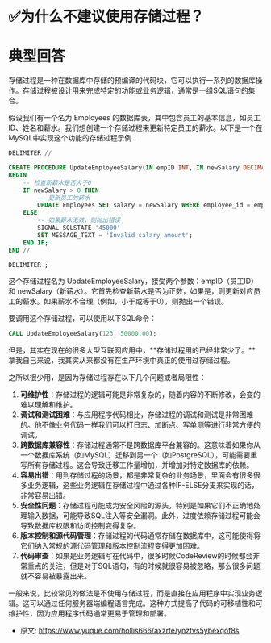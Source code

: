 # ✅为什么不建议使用存储过程？
<!--page header-->

<a name="rF4tf"></a>
# 典型回答

存储过程是一种在数据库中存储的预编译的代码块，它可以执行一系列的数据库操作。存储过程被设计用来完成特定的功能或业务逻辑，通常是一组SQL语句的集合。

假设我们有一个名为 Employees 的数据库表，其中包含员工的基本信息，如员工ID、姓名和薪水。我们想创建一个存储过程来更新特定员工的薪水。以下是一个在MySQL中实现这个功能的存储过程示例：

```sql
DELIMITER //

CREATE PROCEDURE UpdateEmployeeSalary(IN empID INT, IN newSalary DECIMAL(10,2))
BEGIN
    -- 检查新薪水是否大于0
    IF newSalary > 0 THEN
        -- 更新员工的薪水
        UPDATE Employees SET salary = newSalary WHERE employee_id = empID;
    ELSE
        -- 如果薪水无效，则抛出错误
        SIGNAL SQLSTATE '45000'
        SET MESSAGE_TEXT = 'Invalid salary amount';
    END IF;
END //

DELIMITER ;

```

这个存储过程名为 UpdateEmployeeSalary，接受两个参数：empID（员工ID）和 newSalary（新薪水）。它首先检查新薪水是否为正数，如果是，则更新对应员工的薪水。如果薪水不合理（例如，小于或等于0），则抛出一个错误。

要调用这个存储过程，可以使用以下SQL命令：

```sql
CALL UpdateEmployeeSalary(123, 50000.00);
```

但是，其实在现在的很多大型互联网应用中，**存储过程用的已经非常少了。**拿我自己来说，我其实从来都没有在生产环境中真正的使用过存储过程。

之所以很少用，是因为存储过程存在以下几个问题或者局限性：

1. **可维护性**：存储过程的逻辑可能是非常复杂的，随着内容的不断修改，会变的难以理解和维护。
2. **调试和测试困难**：与应用程序代码相比，存储过程的调试和测试是非常困难的。他不像业务代码一样我们可以打日志、加断点、写单测等进行非常方便的调试。
3. **跨数据库兼容性**：存储过程通常不是跨数据库平台兼容的。这意味着如果你从一个数据库系统（如MySQL）迁移到另一个（如PostgreSQL），可能需要重写所有存储过程。这会导致迁移工作量增加，并增加对特定数据库的依赖。
4. **容易出错**：用到存储过程的场景，都是非常复杂的业务场景，里面会有很多很多业务逻辑，这些业务逻辑在存储过程中通过各种IF-ELSE分支来实现的话，非常容易出错。
5. **安全性问题**：存储过程可能成为安全风险的源头，特别是如果它们不正确地处理输入数据，可能导致SQL注入等安全漏洞。此外，过度依赖存储过程可能会导致数据库权限和访问控制变得复杂。
6. **版本控制和源代码管理**：存储过程的代码通常存储在数据库中，这可能使得将它们纳入常规的源代码管理和版本控制流程变得更加困难。
7. **代码审查**：如果是业务逻辑写在代码中，很多时候CodeReview的时候都会非常重点的关注，但是对于SQL语句，有的时候就很容易被忽略，那么很多问题就不容易被暴露出来。

一般来说，比较常见的做法是不使用存储过程，而是直接在应用程序中实现业务逻辑。这可以通过任何服务器端编程语言完成。这种方式提高了代码的可移植性和可维护性，因为应用程序代码通常更易于管理和部署。


<!--page footer-->
- 原文: <https://www.yuque.com/hollis666/axzrte/ynztvs5ybexqof8s>